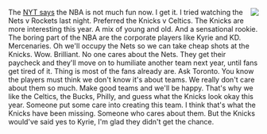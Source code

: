 <img src="http://scripting.com/images/2019/11/02/barrett.png" border="0" align="right">The <a href="https://www.nytimes.com/2019/11/02/sports/basketball/curry-zion-nba-injuries.html?emc=rss&partner=rss">NYT says</a> the NBA is not much fun now. I get it. I tried watching the Nets v Rockets last night. Preferred the Knicks v Celtics. The Knicks are more interesting this year. A mix of young and old. And a sensational rookie. The boring part of the NBA are the corporate players like Kyrie and KD. Mercenaries. Oh we'll occupy the Nets so we can take cheap shots at the Knicks. Wow. Brilliant. No one cares about the Nets. They get their paycheck and they'll move on to humiliate another team next year, until fans get tired of it. Thing is most of the fans already are. Ask Toronto. You know the players must think we don't know it's about teams. We really don't care about them so much. Make good teams and we'll be happy. That's why we like the Celtics, the Bucks, Philly, and guess what the Knicks look okay this year. Someone put some care into creating this team. I think that's what the Knicks have been missing. Someone who cares about them. But the Knicks would've said yes to Kyrie, I'm glad they didn't get the chance. 
